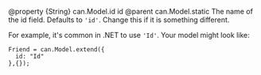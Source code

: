 @property {String} can.Model.id id
@parent can.Model.static
The name of the id field.  Defaults to `'id'`. Change this if it is something different.

For example, it's common in .NET to use `'Id'`.  Your model might look like:

    Friend = can.Model.extend({
      id: "Id"
    },{});